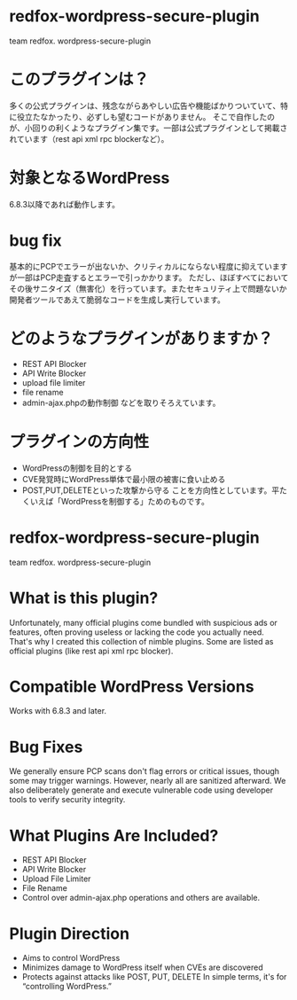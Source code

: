 # redfox-wordpress-secure-plugin
team redfox. wordpress-secure-plugin

# このプラグインは？
多くの公式プラグインは、残念ながらあやしい広告や機能ばかりついていて、特に役立たなかったり、必ずしも望むコードがありません。
そこで自作したのが、小回りの利くようなプラグイン集です。一部は公式プラグインとして掲載されています（rest api xml rpc blockerなど）。

# 対象となるWordPress
6.8.3以降であれば動作します。

# bug fix
基本的にPCPでエラーが出ないか、クリティカルにならない程度に抑えていますが一部はPCP走査するとエラーで引っかかります。
ただし、ほぼすべてにおいてその後サニタイズ（無害化）を行っています。またセキュリティ上で問題ないか開発者ツールであえて脆弱なコードを生成し実行しています。

# どのようなプラグインがありますか？
- REST API Blocker
- API Write Blocker
- upload file limiter
- file rename
- admin-ajax.phpの動作制御
などを取りそろえています。

# プラグインの方向性
- WordPressの制御を目的とする
- CVE発覚時にWordPress単体で最小限の被害に食い止める
- POST,PUT,DELETEといった攻撃から守る
ことを方向性としています。平たくいえば「WordPressを制御する」ためのものです。

# redfox-wordpress-secure-plugin
team redfox. wordpress-secure-plugin

# What is this plugin?
Unfortunately, many official plugins come bundled with suspicious ads or features, often proving useless or lacking the code you actually need.
That's why I created this collection of nimble plugins. Some are listed as official plugins (like rest api xml rpc blocker).

# Compatible WordPress Versions
Works with 6.8.3 and later.

# Bug Fixes
We generally ensure PCP scans don't flag errors or critical issues, though some may trigger warnings.
However, nearly all are sanitized afterward. We also deliberately generate and execute vulnerable code using developer tools to verify security integrity.

# What Plugins Are Included?
- REST API Blocker
- API Write Blocker
- Upload File Limiter
- File Rename
- Control over admin-ajax.php operations
and others are available.

# Plugin Direction
- Aims to control WordPress
- Minimizes damage to WordPress itself when CVEs are discovered
- Protects against attacks like POST, PUT, DELETE
In simple terms, it's for “controlling WordPress.”
